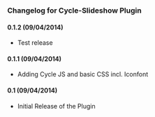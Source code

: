 ### Changelog for Cycle-Slideshow Plugin

#### 0.1.2 (09/04/2014)

* Test release

#### 0.1.1 (09/04/2014)

* Adding Cycle JS and basic CSS incl. Iconfont

#### 0.1 (09/04/2014)

* Initial Release of the Plugin

